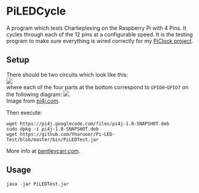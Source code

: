 PiLEDCycle
============

A program which tests Charlieplexing on the Raspberry Pi with 4 Pins. It cycles through each of the 12 pins at a configurable speed. It is the testing program to make sure everything is wired correctly for my <a href="https://github.com/Yharooer/Pi-LED-Clock.git">PiClock project</a>.
  
## Setup ##
There should be two circuits which look like this:  
<img xlink:href="http://bentleycarr.com/res_local/tech/clock_charlieplexing.svg" src="http://bentleycarr.com/res_local/tech/clock_charlieplexing.svg" />  
where each of the four parts at the bottom correspond to `GPIO0`-`GPIO7` on the following diagram:
<img src="http://pi4j.com/images/p1header.png" />  
Image from <a href="http://pi4j.com/usage#Pin_Numbering">pi4j.com</a>.  
  
Then execute:

    wget https://pi4j.googlecode.com/files/pi4j-1.0-SNAPSHOT.deb
    sudo dpkg -i pi4j-1.0-SNAPSHOT.deb
    wget https://github.com/Yharooer/Pi-LED-Test/blob/master/bin/PiLEDTest.jar
  

More info at <a href="http://bentleycarr.com/tech/ledclock.html">bentleycarr.com</a>.
## Usage ##
    java -jar PiLEDTest.jar

